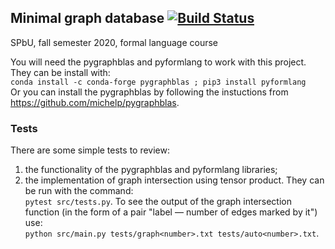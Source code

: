 ## Minimal graph database [![Build Status](https://travis-ci.org/AnzhelaSukhanova/Minimal_GDB.svg?branch=assignment1)](https://travis-ci.org/AnzhelaSukhanova/Minimal_GDB)
SPbU, fall semester 2020, formal language course

You will need the pygraphblas and pyformlang to work with this project. They can be install with:  
`conda install -c conda-forge pygraphblas ; pip3 install pyformlang`  
Or you can install the pygraphblas by following the instuctions from https://github.com/michelp/pygraphblas.

### Tests
There are some simple tests to review:
1) the functionality of the pygraphblas and pyformlang libraries;
2) the implementation of graph intersection using tensor product.
They can be run with the command:  
`pytest src/tests.py`.
To see the output of the graph intersection function (in the form of a pair "label — number of edges marked by it") use:  
`python src/main.py tests/graph<number>.txt tests/auto<number>.txt`.

